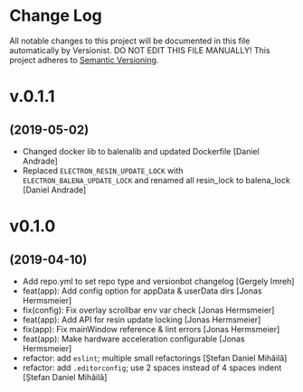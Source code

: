 # Change Log

All notable changes to this project will be documented in this file
automatically by Versionist. DO NOT EDIT THIS FILE MANUALLY!
This project adheres to [Semantic Versioning](http://semver.org/).

# v.0.1.1
## (2019-05-02)
* Changed docker lib to balenalib and updated Dockerfile [Daniel Andrade]
* Replaced `ELECTRON_RESIN_UPDATE_LOCK` with `ELECTRON_BALENA_UPDATE_LOCK` and renamed all resin_lock to balena_lock [Daniel Andrade]

# v0.1.0
## (2019-04-10)

* Add repo.yml to set repo type and versionbot changelog [Gergely Imreh]
* feat(app): Add config option for appData & userData dirs [Jonas Hermsmeier]
* fix(config): Fix overlay scrollbar env var check [Jonas Hermsmeier]
* feat(app): Add API for resin update locking [Jonas Hermsmeier]
* fix(app): Fix mainWindow reference & lint errors [Jonas Hermsmeier]
* feat(app): Make hardware acceleration configurable [Jonas Hermsmeier]
* refactor: add `eslint`; multiple small refactorings [Ștefan Daniel Mihăilă]
* refactor: add `.editorconfig`; use 2 spaces instead of 4 spaces indent [Ștefan Daniel Mihăilă]
